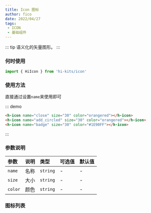 ```yaml
---
title: Icon 图标
author: fico
date: 2022/04/27
tags:
 - ICON
 - 基础组件
---
```

::: tip
语义化的矢量图形。
:::
### 何时使用

```ts
import { HiIcon } from 'hi-kits/icon'
```

### 使用方法
直接通过设置`name`来使用即可

::: demo
```html
<h-icon name="close" size="30" color="orangered"></h-icon>
<h-icon name="add_circled" size="30" color="orangered"></h-icon>
<h-icon name="badge" size="30" color="#1E90FF"></h-icon>
```
:::

### 参数说明

|参数|说明|类型|可选值|默认值
|:--|:--|:--|:-----|:---
| `name` | 名称 | `string` | - | -
| `size` | 大小 | `string` | - | -
| `color` | 颜色 | `string` | - | -  | -


### 图标列表
<iconlist />

